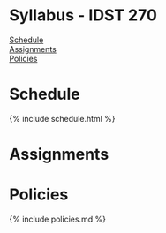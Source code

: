 # Syllabus - IDST 270

[Schedule](#schedule) <br />
[Assignments](#assignments) <br />
[Policies](#policies) <br />

# Schedule

{% include schedule.html %}

# Assignments

# Policies

{% include policies.md %}
